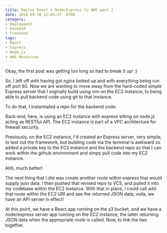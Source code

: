 ```yaml
---
title: Deploy React + Node/Express to AWS part 2
date: 2018-09-10 12:03:27 -0700
category:
- deployment
- backend
- frontend
tags:
- React
- Express
- Node.js
- AWS Resources
---
```


Okay, the first post was getting too long so had to break it up! :)

So, I left off with having got nginx botted up and with everything being run off port 80. Now we are wanting to move away from the hard-coded simple Express server that I orginally build using vim on the EC2 instance, to being able to pull backend code using git to that instance.

To do that, I instantiated a repo for the backend code. 

Back-end, here, is using an EC2 instance with express sitting on node.js acting as RESTful API. The EC2 instance is part of a VPC architecture for firewall security.

Previously, on the EC2 instance, I'd created an Express server, very simple, to test out the framework, but building code via the terminal is awkward so added a private key to the EC2 instance and the backend repo so that I can work within the github environment and simpy pull code into my EC2 instance.

Ahh, much better!

The next thing that I did was create another route within express that would supply json data. I then pushed that revised repo to VCS, and pulled it into my codebase within the EC2 instance. With that in place, I could call add that route within the EC2 URI and see the returned JSON data; voila, we have an API server in effect!

At this point, we have a React app running on the s3 bucket, and we have a node/express server app running on the EC2 instance, the latter returning JSON data when the appropriate route is called. Now, to link the two together.